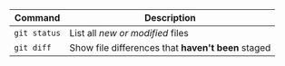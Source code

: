 | Command | Description |
| --- | --- |
| `git status` | List all *new or modified* files |
| `git diff` | Show file differences that **haven't been** staged |
